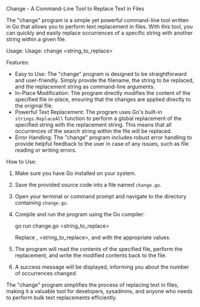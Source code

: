 Change - A Command-Line Tool to Replace Text in Files

The "change" program is a simple yet powerful command-line tool written in Go that allows you to perform text replacement in files. With this tool, you can quickly and easily replace occurrences of a specific string with another string within a given file.

Usage:
Usage: change <filename> <string_to_replace> <replacement>

Features:
- Easy to Use: The "change" program is designed to be straightforward and user-friendly. Simply provide the filename, the string to be replaced, and the replacement string as command-line arguments.
- In-Place Modification: The program directly modifies the content of the specified file in-place, ensuring that the changes are applied directly to the original file.
- Powerful Text Replacement: The program uses Go's built-in `strings.ReplaceAll` function to perform a global replacement of the specified string with the replacement string. This means that all occurrences of the search string within the file will be replaced.
- Error Handling: The "change" program includes robust error handling to provide helpful feedback to the user in case of any issues, such as file reading or writing errors.

How to Use:
1. Make sure you have Go installed on your system.
2. Save the provided source code into a file named `change.go`.
3. Open your terminal or command prompt and navigate to the directory containing `change.go`.
4. Compile and run the program using the Go compiler:

   go run change.go <filename> <string_to_replace> <replacement>

   Replace <filename>, <string_to_replace>, and <replacement> with the appropriate values.

5. The program will read the contents of the specified file, perform the replacement, and write the modified contents back to the file.
6. A success message will be displayed, informing you about the number of occurrences changed.

The "change" program simplifies the process of replacing text in files, making it a valuable tool for developers, sysadmins, and anyone who needs to perform bulk text replacements efficiently.
